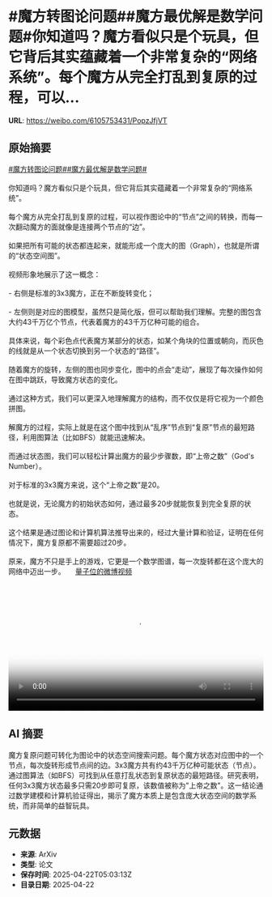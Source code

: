 # #魔方转图论问题##魔方最优解是数学问题#你知道吗？魔方看似只是个玩具，但它背后其实蕴藏着一个非常复杂的“网络系统”。每个魔方从完全打乱到复原的过程，可以...

**URL**: https://weibo.com/6105753431/PopzJfjVT

## 原始摘要

<a href="https://m.weibo.cn/search?containerid=231522type%3D1%26t%3D10%26q%3D%23%E9%AD%94%E6%96%B9%E8%BD%AC%E5%9B%BE%E8%AE%BA%E9%97%AE%E9%A2%98%23&amp;extparam=%23%E9%AD%94%E6%96%B9%E8%BD%AC%E5%9B%BE%E8%AE%BA%E9%97%AE%E9%A2%98%23" data-hide=""><span class="surl-text">#魔方转图论问题#</span></a><a href="https://m.weibo.cn/search?containerid=231522type%3D1%26t%3D10%26q%3D%23%E9%AD%94%E6%96%B9%E6%9C%80%E4%BC%98%E8%A7%A3%E6%98%AF%E6%95%B0%E5%AD%A6%E9%97%AE%E9%A2%98%23&amp;extparam=%23%E9%AD%94%E6%96%B9%E6%9C%80%E4%BC%98%E8%A7%A3%E6%98%AF%E6%95%B0%E5%AD%A6%E9%97%AE%E9%A2%98%23" data-hide=""><span class="surl-text">#魔方最优解是数学问题#</span></a><br><br>你知道吗？魔方看似只是个玩具，但它背后其实蕴藏着一个非常复杂的“网络系统”。<br><br>每个魔方从完全打乱到复原的过程，可以视作图论中的“节点”之间的转换，而每一次翻动魔方的面就像是连接两个节点的“边”。<br><br>如果把所有可能的状态都连起来，就能形成一个庞大的图（Graph），也就是所谓的“状态空间图”。<br><br>视频形象地展示了这一概念：<br><br>- 右侧是标准的3x3魔方，正在不断旋转变化；<br><br>- 左侧则是对应的图模型，虽然只是简化版，但可以帮助我们理解。完整的图包含大约43千万亿个节点，代表着魔方的43千万亿种可能的组合。<br><br>具体来说，每个彩色点代表魔方某部分的状态，如某个角块的位置或朝向，而灰色的线就是从一个状态切换到另一个状态的“路径”。<br><br>随着魔方的旋转，左侧的图也同步变化，图中的点会“走动”，展现了每次操作如何在图中跳跃，导致魔方状态的变化。<br><br>通过这种方式，我们可以更深入地理解魔方的结构，而不仅仅是将它视为一个颜色拼图。<br><br>解魔方的过程，实际上就是在这个图中找到从“乱序”节点到“复原”节点的最短路径，利用图算法（比如BFS）就能迅速解决。<br><br>而通过状态图，我们可以轻松计算出魔方的最少步骤数，即“上帝之数”（God's Number）。<br><br>对于标准的3x3魔方来说，这个“上帝之数”是20。<br><br>也就是说，无论魔方的初始状态如何，通过最多20步就能恢复到完全复原的状态。<br><br>这个结果是通过图论和计算机算法推导出来的，经过大量计算和验证，证明在任何情况下，魔方复原都不需要超过20步。<br><br>原来，魔方不只是手上的游戏，它更是一个数学图谱，每一次旋转都在这个庞大的网络中迈出一步。 <a href="https://video.weibo.com/show?fid=1034:5158181765054467" data-hide=""><span class="url-icon"><img style="width: 1rem;height: 1rem" src="https://h5.sinaimg.cn/upload/2015/09/25/3/timeline_card_small_video_default.png" referrerpolicy="no-referrer"></span><span class="surl-text">量子位的微博视频</span></a><br clear="both"><div style="clear: both"></div><video controls="controls" poster="https://tvax2.sinaimg.cn/orj480/006Fd7o3ly1i0pe45pjqsj30qq0dcwf6.jpg" style="width: 100%"><source src="https://f.video.weibocdn.com/o0/kTptFtlTlx08nFoiLGOs010412004z390E010.mp4?label=mp4_hd&amp;template=962x480.25.0&amp;ori=0&amp;ps=1CwnkDw1GXwCQx&amp;Expires=1745301763&amp;ssig=mveZ49p1kp&amp;KID=unistore,video"><source src="https://f.video.weibocdn.com/o0/1I7fmasalx08nFoiSRbi010412003aHU0E010.mp4?label=mp4_ld&amp;template=720x360.25.0&amp;ori=0&amp;ps=1CwnkDw1GXwCQx&amp;Expires=1745301763&amp;ssig=V7b17nsqUY&amp;KID=unistore,video"><p>视频无法显示，请前往<a href="https://video.weibo.com/show?fid=1034%3A5158181765054467" target="_blank" rel="noopener noreferrer">微博视频</a>观看。</p></video>

## AI 摘要

魔方复原问题可转化为图论中的状态空间搜索问题。每个魔方状态对应图中的一个节点，每次旋转形成节点间的边。3x3魔方共有约43千万亿种可能状态（节点）。通过图算法（如BFS）可找到从任意打乱状态到复原状态的最短路径。研究表明，任何3x3魔方状态最多只需20步即可复原，该数值被称为"上帝之数"。这一结论通过数学建模和计算机验证得出，揭示了魔方本质上是包含庞大状态空间的数学系统，而非简单的益智玩具。

## 元数据

- **来源**: ArXiv
- **类型**: 论文
- **保存时间**: 2025-04-22T05:03:13Z
- **目录日期**: 2025-04-22
